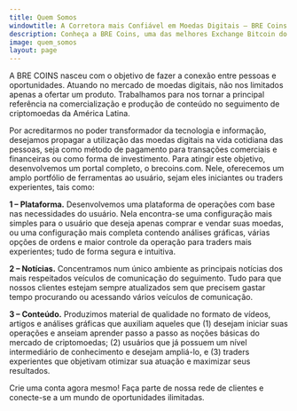 ```yaml
---
title: Quem Somos
windowtitle: A Corretora mais Confiável em Moedas Digitais – BRE Coins
description: Conheça a BRE Coins, uma das melhores Exchange Bitcoin do Brasil. Uma plataforma que oferece todas as condições para vender ou comprar moedas digitais. Não perca.
image: quem_somos
layout: page
---
```

A BRE COINS nasceu com o objetivo de fazer a conexão entre pessoas e oportunidades. Atuando no mercado de moedas digitais, não nos limitados apenas a ofertar um produto. Trabalhamos para nos tornar a principal referência na comercialização e produção de conteúdo no seguimento de criptomoedas da América Latina.

Por acreditarmos no poder transformador da tecnologia e informação, desejamos propagar a utilização das moedas digitais na vida cotidiana das pessoas, seja como método de pagamento para transações comerciais e financeiras ou como forma de investimento. Para atingir este objetivo, desenvolvemos um portal completo, o brecoins.com. Nele, oferecemos um amplo portfólio de ferramentas ao usuário, sejam eles iniciantes ou traders experientes, tais como:

**1 – Plataforma.** Desenvolvemos uma plataforma de operações com base nas necessidades do usuário. Nela encontra-se uma configuração mais simples para o usuário que deseja apenas comprar e vendar suas moedas, ou uma configuração mais completa contendo análises gráficas, várias opções de ordens e maior controle da operação para traders mais experientes; tudo de forma segura e intuitiva.

**2 – Notícias.** Concentramos num único ambiente as principais notícias dos mais respeitados veículos de comunicação do seguimento. Tudo para que nossos clientes estejam sempre atualizados sem que precisem gastar tempo procurando ou acessando vários veículos de comunicação.

**3 – Conteúdo.** Produzimos material de qualidade no formato de vídeos, artigos e análises gráficas que auxiliam aqueles que (1) desejam iniciar suas operações e anseiam aprender passo a passo as noções básicas do mercado de criptomoedas; (2) usuários que já possuem um nível intermediário de conhecimento e desejam ampliá-lo, e (3) traders experientes que objetivam otimizar sua atuação e maximizar seus resultados.

Crie uma conta agora mesmo! Faça parte de nossa rede de clientes e conecte-se a um mundo de oportunidades ilimitadas.
